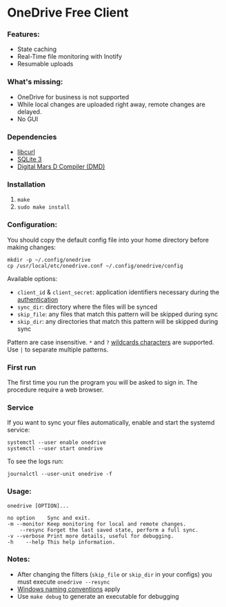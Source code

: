OneDrive Free Client
====================

### Features:
* State caching
* Real-Time file monitoring with Inotify
* Resumable uploads

### What's missing:
* OneDrive for business is not supported
* While local changes are uploaded right away, remote changes are delayed.
* No GUI

### Dependencies

* [libcurl](http://curl.haxx.se/libcurl/)
* [SQLite 3](https://www.sqlite.org/)
* [Digital Mars D Compiler (DMD)](http://dlang.org/download.html)

### Installation

1. `make`
2. `sudo make install`

### Configuration:
You should copy the default config file into your home directory before making changes:
```
mkdir -p ~/.config/onedrive
cp /usr/local/etc/onedrive.conf ~/.config/onedrive/config
```

Available options:

* `client_id` & `client_secret`: application identifiers necessary during the [authentication][2]
* `sync_dir`: directory where the files will be synced
* `skip_file`: any files that match this pattern will be skipped during sync
* `skip_dir`: any directories that match this pattern will be skipped during sync

Pattern are case insensitive.
`*` and `?` [wildcards characters][3] are supported.
Use `|` to separate multiple patterns.

[2]: https://dev.onedrive.com/auth/msa_oauth.htm
[3]: https://technet.microsoft.com/en-us/library/bb490639.aspx

### First run
The first time you run the program you will be asked to sign in. The procedure require a web browser.

### Service
If you want to sync your files automatically, enable and start the systemd service:
```
systemctl --user enable onedrive
systemctl --user start onedrive
```

To see the logs run:
```
journalctl --user-unit onedrive -f
```

### Usage:

	onedrive [OPTION]...

	no option    Sync and exit.
	-m --monitor Keep monitoring for local and remote changes.
		--resync Forget the last saved state, perform a full sync.
	-v --verbose Print more details, useful for debugging.
	-h    --help This help information.

### Notes:
* After changing the filters (`skip_file` or `skip_dir` in your configs) you must execute `onedrive --resync`
* [Windows naming conventions][4] apply
* Use `make debug` to generate an executable for debugging

[4]: https://msdn.microsoft.com/en-us/library/aa365247
